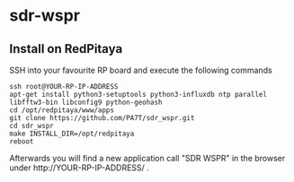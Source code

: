 # sdr-wspr

## Install on RedPitaya
SSH into your favourite RP board and execute the following commands
```shell
ssh root@YOUR-RP-IP-ADDRESS
apt-get install python3-setuptools python3-influxdb ntp parallel libfftw3-bin libconfig9 python-geohash
cd /opt/redpitaya/www/apps
git clone https://github.com/PA7T/sdr_wspr.git
cd sdr_wspr
make INSTALL_DIR=/opt/redpitaya
reboot
```
Afterwards you will find a new application call "SDR WSPR" in the browser under http://YOUR-RP-IP-ADDRESS/ .
